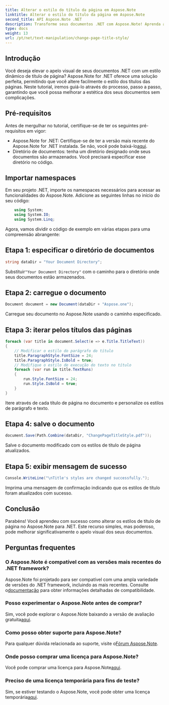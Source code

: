 ```yaml
---
title: Alterar o estilo do título da página em Aspose.Note
linktitle: Alterar o estilo do título da página em Aspose.Note
second_title: API Aspose.Note .NET
description: Transforme seus documentos .NET com Aspose.Note! Aprenda a alterar os estilos dos títulos das páginas sem esforço. Eleve a estética em algumas etapas simples.
type: docs
weight: 13
url: /pt/net/text-manipulation/change-page-title-style/
---
```

## Introdução
Você deseja elevar o apelo visual de seus documentos .NET com um estilo dinâmico de título de página? Aspose.Note for .NET oferece uma solução perfeita, permitindo que você altere facilmente o estilo dos títulos das páginas. Neste tutorial, iremos guiá-lo através do processo, passo a passo, garantindo que você possa melhorar a estética dos seus documentos sem complicações.
## Pré-requisitos
Antes de mergulhar no tutorial, certifique-se de ter os seguintes pré-requisitos em vigor:
-  Aspose.Note for .NET: Certifique-se de ter a versão mais recente do Aspose.Note for .NET instalada. Se não, você pode baixá-lo[aqui](https://releases.aspose.com/note/net/).
- Diretório de documentos: tenha um diretório designado onde seus documentos são armazenados. Você precisará especificar esse diretório no código.
## Importar namespaces
Em seu projeto .NET, importe os namespaces necessários para acessar as funcionalidades do Aspose.Note. Adicione as seguintes linhas no início do seu código:
```csharp
    using System;
    using System.IO;
    using System.Linq;
```
Agora, vamos dividir o código de exemplo em várias etapas para uma compreensão abrangente:
## Etapa 1: especificar o diretório de documentos
```csharp
string dataDir = "Your Document Directory";
```
 Substituir`"Your Document Directory"` com o caminho para o diretório onde seus documentos estão armazenados.
## Etapa 2: carregue o documento
```csharp
Document document = new Document(dataDir + "Aspose.one");
```
Carregue seu documento no Aspose.Note usando o caminho especificado.
## Etapa 3: iterar pelos títulos das páginas
```csharp
foreach (var title in document.Select(e => e.Title.TitleText))
{
    // Modificar o estilo do parágrafo do título
    title.ParagraphStyle.FontSize = 24;
    title.ParagraphStyle.IsBold = true;
    // Modifique o estilo de execução do texto no título
    foreach (var run in title.TextRuns)
    {
        run.Style.FontSize = 24;
        run.Style.IsBold = true;
    }
}
```
Itere através de cada título de página no documento e personalize os estilos de parágrafo e texto.
## Etapa 4: salve o documento
```csharp
document.Save(Path.Combine(dataDir, "ChangePageTitleStyle.pdf"));
```
Salve o documento modificado com os estilos de título de página atualizados.
## Etapa 5: exibir mensagem de sucesso
```csharp
Console.WriteLine("\nTitle's styles are changed successfully.");
```
Imprima uma mensagem de confirmação indicando que os estilos de título foram atualizados com sucesso.
## Conclusão
Parabéns! Você aprendeu com sucesso como alterar os estilos de título de página no Aspose.Note para .NET. Este recurso simples, mas poderoso, pode melhorar significativamente o apelo visual dos seus documentos.
## Perguntas frequentes
### O Aspose.Note é compatível com as versões mais recentes do .NET framework?
Aspose.Note foi projetado para ser compatível com uma ampla variedade de versões do .NET framework, incluindo as mais recentes. Consulte o[documentação](https://reference.aspose.com/note/net/) para obter informações detalhadas de compatibilidade.
### Posso experimentar o Aspose.Note antes de comprar?
 Sim, você pode explorar o Aspose.Note baixando a versão de avaliação gratuita[aqui](https://releases.aspose.com/).
### Como posso obter suporte para Aspose.Note?
 Para qualquer dúvida relacionada ao suporte, visite o[Fórum Aspose.Note](https://forum.aspose.com/c/note/28).
### Onde posso comprar uma licença para Aspose.Note?
 Você pode comprar uma licença para Aspose.Note[aqui](https://purchase.aspose.com/buy).
### Preciso de uma licença temporária para fins de teste?
 Sim, se estiver testando o Aspose.Note, você pode obter uma licença temporária[aqui](https://purchase.aspose.com/temporary-license/).